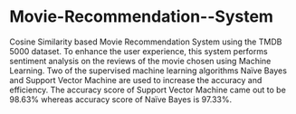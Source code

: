 # Movie-Recommendation--System
Cosine Similarity based Movie Recommendation System using the TMDB 5000 dataset.
To enhance the user experience, this system performs sentiment analysis on the reviews of the movie chosen using Machine Learning.
Two of the supervised machine learning algorithms Naïve Bayes and Support Vector Machine are used to increase the accuracy and efficiency.
The accuracy score of Support Vector Machine came out to be 98.63% whereas accuracy score of Naïve Bayes is 97.33%.
